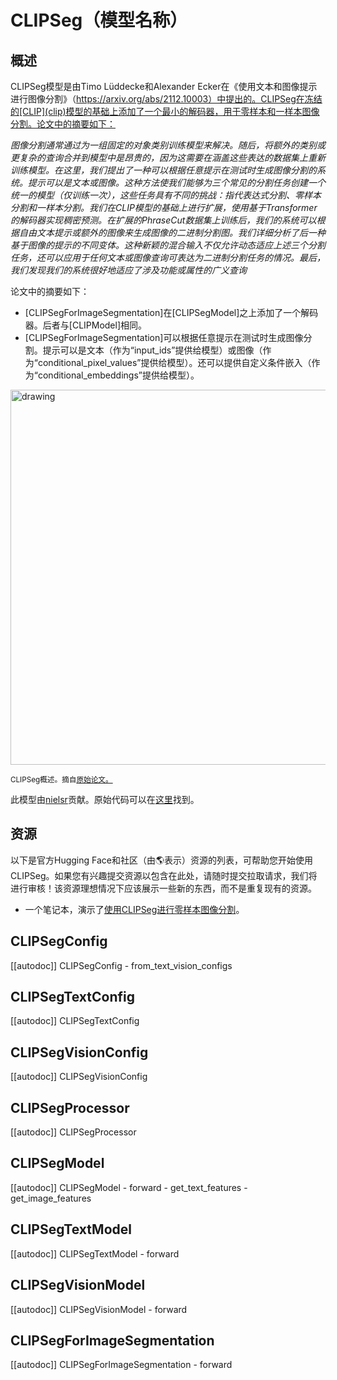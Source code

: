 <!-- 版权所有2022年HuggingFace团队保留所有权利。
根据Apache许可证第2.0版（“许可证”）获得许可；除非符合许可证的规定，否则您不得使用此文件。您可以在许可证的以下网址获取许可证副本：
http://www.apache.org/licenses/LICENSE-2.0
除非适用法律要求或书面同意，根据许可证分发的软件是按“原样”基础分发的，不附带任何明示或暗示的保证或条件。请参阅许可证以了解特定语言下的权限和限制。
⚠️ 请注意，此文件是Markdown格式，但包含了特定于我们的文档构建器（类似于MDX）的语法，您的Markdown查看器可能无法正确渲染。
-->

# CLIPSeg（模型名称）

## 概述

CLIPSeg模型是由Timo Lüddecke和Alexander Ecker在《使用文本和图像提示进行图像分割》（https://arxiv.org/abs/2112.10003）中提出的。CLIPSeg在冻结的[CLIP](clip)模型的基础上添加了一个最小的解码器，用于零样本和一样本图像分割。论文中的摘要如下：

*图像分割通常通过为一组固定的对象类别训练模型来解决。随后，将额外的类别或更复杂的查询合并到模型中是昂贵的，因为这需要在涵盖这些表达的数据集上重新训练模型。在这里，我们提出了一种可以根据任意提示在测试时生成图像分割的系统。提示可以是文本或图像。这种方法使我们能够为三个常见的分割任务创建一个统一的模型（仅训练一次），这些任务具有不同的挑战：指代表达式分割、零样本分割和一样本分割。我们在CLIP模型的基础上进行扩展，使用基于Transformer的解码器实现稠密预测。在扩展的PhraseCut数据集上训练后，我们的系统可以根据自由文本提示或额外的图像来生成图像的二进制分割图。我们详细分析了后一种基于图像的提示的不同变体。这种新颖的混合输入不仅允许动态适应上述三个分割任务，还可以应用于任何文本或图像查询可表达为二进制分割任务的情况。最后，我们发现我们的系统很好地适应了涉及功能或属性的广义查询*

论文中的摘要如下：
- [CLIPSegForImageSegmentation]在[CLIPSegModel]之上添加了一个解码器。后者与[CLIPModel]相同。
- [CLIPSegForImageSegmentation]可以根据任意提示在测试时生成图像分割。提示可以是文本（作为“input_ids”提供给模型）或图像（作为“conditional_pixel_values”提供给模型）。还可以提供自定义条件嵌入（作为“conditional_embeddings”提供给模型）。

<img src="https://huggingface.co/datasets/huggingface/documentation-images/resolve/main/transformers/model_doc/clipseg_architecture.png"
alt="drawing" width="600"/> 

<small>CLIPSeg概述。摘自<a href="https://arxiv.org/abs/2112.10003">原始论文。</a></small>

此模型由[nielsr](https://huggingface.co/nielsr)贡献。原始代码可以在[这里](https://github.com/timojl/clipseg)找到。

## 资源

以下是官方Hugging Face和社区（由🌎表示）资源的列表，可帮助您开始使用CLIPSeg。如果您有兴趣提交资源以包含在此处，请随时提交拉取请求，我们将进行审核！该资源理想情况下应该展示一些新的东西，而不是重复现有的资源。

<PipelineTag pipeline="image-segmentation"/>

- 一个笔记本，演示了[使用CLIPSeg进行零样本图像分割](https://github.com/NielsRogge/Transformers-Tutorials/blob/master/CLIPSeg/Zero_shot_image_segmentation_with_CLIPSeg.ipynb)。

## CLIPSegConfig

[[autodoc]] CLIPSegConfig
    - from_text_vision_configs

## CLIPSegTextConfig

[[autodoc]] CLIPSegTextConfig

## CLIPSegVisionConfig

[[autodoc]] CLIPSegVisionConfig

## CLIPSegProcessor

[[autodoc]] CLIPSegProcessor

## CLIPSegModel

[[autodoc]] CLIPSegModel
    - forward
    - get_text_features
    - get_image_features

## CLIPSegTextModel

[[autodoc]] CLIPSegTextModel
    - forward

## CLIPSegVisionModel

[[autodoc]] CLIPSegVisionModel
    - forward

## CLIPSegForImageSegmentation

[[autodoc]] CLIPSegForImageSegmentation
    - forward